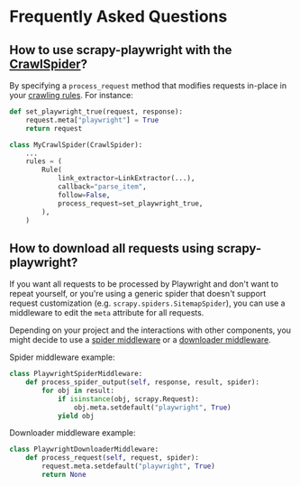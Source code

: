 # Frequently Asked Questions


## How to use scrapy-playwright with the [CrawlSpider](https://docs.scrapy.org/en/latest/topics/spiders.html#crawlspider)?

By specifying a `process_request` method that modifies requests in-place in your
[crawling rules](https://docs.scrapy.org/en/latest/topics/spiders.html#scrapy.spiders.Rule).
For instance:

```python
def set_playwright_true(request, response):
    request.meta["playwright"] = True
    return request

class MyCrawlSpider(CrawlSpider):
    ...
    rules = (
        Rule(
            link_extractor=LinkExtractor(...),
            callback="parse_item",
            follow=False,
            process_request=set_playwright_true,
        ),
    )
```


## How to download all requests using scrapy-playwright?

If you want all requests to be processed by Playwright and don't want to repeat
yourself, or you're using a generic spider that doesn't support request
customization (e.g. `scrapy.spiders.SitemapSpider`), you can use a middleware
to edit the `meta` attribute for all requests.

Depending on your project and the interactions with other components, you might
decide to use a
[spider middleware](https://docs.scrapy.org/en/latest/topics/spider-middleware.html)
or a
[downloader middleware](https://docs.scrapy.org/en/latest/topics/downloader-middleware.html).

Spider middleware example:

```python
class PlaywrightSpiderMiddleware:
    def process_spider_output(self, response, result, spider):
        for obj in result:
            if isinstance(obj, scrapy.Request):
                obj.meta.setdefault("playwright", True)
            yield obj
```

Downloader middleware example:

```python
class PlaywrightDownloaderMiddleware:
    def process_request(self, request, spider):
        request.meta.setdefault("playwright", True)
        return None
```

